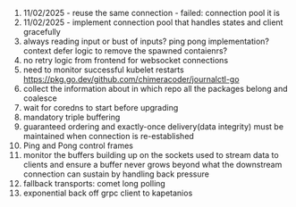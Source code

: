 1. 11/02/2025 - reuse the same connection - failed: connection pool it is
2. 11/02/2025 - implement connection pool that handles states and client gracefully
3. always reading input or bust of inputs? ping pong implementation? context defer logic to remove the spawned contaienrs?
4. no retry logic from frontend for websocket connections
5. need to monitor successful kubelet restarts https://pkg.go.dev/github.com/chimeracoder/journalctl-go
6. collect the information about in which repo all the packages belong and coalesce
7. wait for coredns to start before upgrading
8. mandatory triple buffering
9. guaranteed ordering and exactly-once delivery(data integrity) must be maintained when connection is re-established
10. Ping and Pong control frames
11. monitor the buffers building up on the sockets used to stream data to clients and ensure a buffer never grows beyond what the downstream connection can sustain by handling back pressure
12. fallback transports: comet long polling
13. exponential back off grpc client to kapetanios